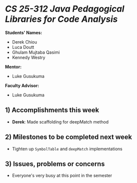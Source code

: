 # *CS 25-312 Java Pedagogical Libraries for Code Analysis*

**Students' Names:**
* Derek Chiou
* Luca Doutt
* Ghulam Mujtaba Qasimi
* Kennedy Westry

**Mentor:**
* Luke Gusukuma

**Faculty Advisor:**
* Luke Gusukuma

## 1) Accomplishments this week ##
* **Derek**: Made scaffolding for deepMatch method

## 2) Milestones to be completed next week ##
* Tighten up `SymbolTable` and `deepMatch` implementations

## 3) Issues, problems or concerns ##
* Everyone's very busy at this point in the semester

